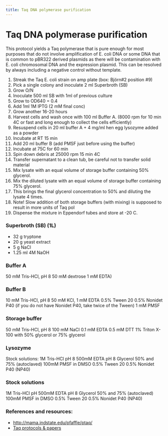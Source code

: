```yaml
---
title: Taq DNA polymerase purification
---
```


# Taq DNA polymerase purification

This protocol yields a Taq polymerase that is pure enough for most purposes that do not involve amplification of E. coli DNA
or some DNA that is common to pBR322 derived plasmids as there will be contamination with E. coli chromosomal DNA and the expression plasmid.
This can be resolved by always including a negative control without template. 

1. Streak the Taq E. coli strain on amp plate (box: Björn#2 position #9)
2. Pick a single colony and inoculate 2 ml Superbroth (SB)
3. Grow O/N
4. Inoculate 500 ml SB with 1ml of previous culture
5. Grow to OD640 = 0.4
6. Add 1ml 1M IPTG (2 mM final conc)
7. Grow another 16-20 hours
8. Harvest cells and wash once with 100 ml Buffer A. (8000 rpm for 10 min 4C or fast and long enough to collect the cells efficiently) 
9. Resuspend cells in 20 ml buffer A + 4 mg/ml hen egg lysozyme added as a powder
10. Incubate at RT 15 min
11. Add 20 ml buffer B (add PMSF just before using the buffer)
12. Incubate at 75C for 60 min
13. Spin down debris at 25000 rpm 15 min 4C
14. Transfer supernatant to a clean tub, be careful not to transfer solid material
15. Mix lysate with an equal volume of storage buffer containing 50% glycerol.
16. Mix the diluted lysate with an equal volume of storage buffer containing 75% glycerol.
17. This brings the final glycerol concentration to 50% and diluting the lysate 4 times.
18. Note! Slow addition of both storage buffers (with mixing) is supposed to result in more units of Taq pol
19. Dispense the mixture in Eppendorf tubes and store at -20 C.

### Superbroth (SB) (1L)
- 32 g tryptone
- 20 g yeast extract 
- 5 g NaCl 
- 1.25 ml 4M NaOH

### Buffer A 
50 mM Tris-HCl, pH 8
50 mM dextrose
1 mM EDTA)

### Buffer B 
10 mM Tris-HCl, pH 8
50 mM KCl, 1 mM EDTA
0.5% Tween 20 
0.5% Nonidet P40 (if you do not have Nonidet P40, take twice of the Tween)
1 mM PMSF

### Storage buffer 
50 mM Tris-HCl, pH 8
100 mM NaCl
0.1 mM EDTA
0.5 mM DTT
1% Triton X-100
with 50% glycerol or 75% glycerol

### Lysozyme
Stock solutions:
1M Tris-HCl pH 8
500mM EDTA pH 8
Glycerol 50% and 75% (autoclaved)
100mM PMSF  in DMSO
0.5% Tween 20
0.5% Nonidet P40 (NP40)

### Stock solutions
1M Tris-HCl pH
500mM EDTA pH 8
Glycerol 50% and 75% (autoclaved)
100mM PMSF  in DMSO
0.5% Tween 20
0.5% Nonidet P40 (NP40)

### References and resources:

* http://mama.indstate.edu/pfaffle/ptaq/
* [Taq protocols & papers](taqprotocols.zip)


